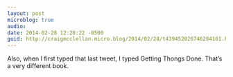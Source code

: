 ```yaml
---
layout: post
microblog: true
audio: 
date: 2014-02-28 12:28:22 -0500
guid: http://craigmcclellan.micro.blog/2014/02/28/t439452026746204161.html
---
```

Also, when I first typed that last tweet, I typed Getting Thongs Done. That’s a very different book.
